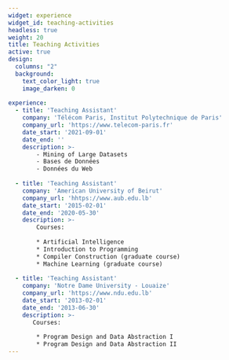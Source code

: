 ```yaml
---
widget: experience
widget_id: teaching-activities
headless: true
weight: 20
title: Teaching Activities
active: true
design:
  columns: "2"
  background:
    text_color_light: true
    image_darken: 0
    
experience:
  - title: 'Teaching Assistant'
    company: 'Télécom Paris, Institut Polytechnique de Paris'
    company_url: 'https://www.telecom-paris.fr'
    date_start: '2021-09-01'
    date_end: ''
    description: >-
        - Mining of Large Datasets
        - Bases de Données
        - Données du Web
                
  - title: 'Teaching Assistant'
    company: 'American University of Beirut'
    company_url: 'hhtps://www.aub.edu.lb'
    date_start: '2015-02-01'
    date_end: '2020-05-30'
    description: >-
        Courses:
        
        * Artificial Intelligence
        * Introduction to Programming
        * Compiler Construction (graduate course)
        * Machine Learning (graduate course)
       
  - title: 'Teaching Assistant'
    company: 'Notre Dame University - Louaize'
    company_url: 'https://www.ndu.edu.lb'
    date_start: '2013-02-01'
    date_end: '2013-06-30'
    description: >-
       Courses:
        
        * Program Design and Data Abstraction I
        * Program Design and Data Abstraction II
---
```

